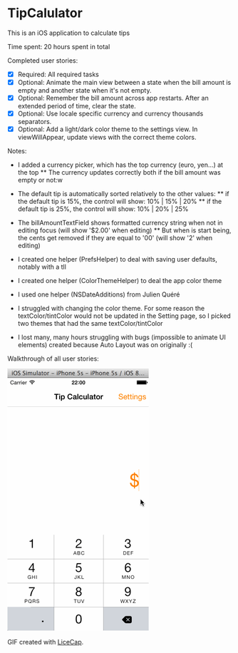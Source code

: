 # TipCalulator

This is an iOS application to calculate tips

Time spent: 20 hours spent in total

Completed user stories:

 * [x] Required: All required tasks
 * [x] Optional: Animate the main view between a state when the bill amount is empty and another state when it's not empty.
 * [x] Optional: Remember the bill amount across app restarts. After an extended period of time, clear the state.
 * [x] Optional: Use locale specific currency and currency thousands separators.
 * [x] Optional: Add a light/dark color theme to the settings view. In viewWillAppear, update views with the correct theme colors.
 
Notes:

* I added a currency picker, which has the top currency (euro, yen...) at the top
** The currency updates correctly both if the bill amount was empty or not:w
* The default tip is automatically sorted relatively to the other values:
** if the default tip is 15%, the control will show: 10% | 15% | 20%
** if the default tip is 25%, the control will show: 10% | 20% | 25%
* The billAmountTextField shows formatted currency string when not in editing focus (will show '$2.00' when editing)
** But when is start being, the cents get removed if they are equal to '00' (will show '2' when editing)

* I created one helper (PrefsHelper) to deal with saving user defaults, notably with a tll
* I created one helper (ColorThemeHelper) to deal the app color theme
* I used one helper (NSDateAdditions) from Julien Quéré

* I struggled with changing the color theme. For some reason the textColor/tintColor would not be updated in the Setting page, so I picked two themes that had the same textColor/tintColor 
* I lost many, many hours struggling with bugs (impossible to animate UI elements) created because Auto Layout was on originally :(

Walkthrough of all user stories:

![Video Walkthrough](tipcalculator.gif)

GIF created with [LiceCap](http://www.cockos.com/licecap/).

